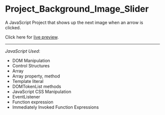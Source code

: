 # Project_Background_Image_Slider

A JavaScript Project that shows up the next image when an arrow is clicked.

Click here for [live preview](https://karolinabodis.github.io/100_JS_Projects/5_backgroundImage_slider/index.html).
***
*JavaScript Used*:
- DOM Manipulation
- Control Structures
- Array
- Array property, method
- Template literal
- DOMTokenList methods
- JavaScript CSS Manipulation
- EventListener
- Function expression
- Immediately Invoked Function Expressions
